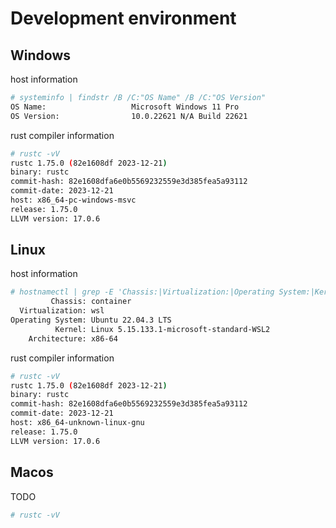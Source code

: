 # Development environment

## Windows

host information

```sh
# systeminfo | findstr /B /C:"OS Name" /B /C:"OS Version"
OS Name:                   Microsoft Windows 11 Pro
OS Version:                10.0.22621 N/A Build 22621
```

rust compiler information

```sh
# rustc -vV
rustc 1.75.0 (82e1608df 2023-12-21)
binary: rustc
commit-hash: 82e1608dfa6e0b5569232559e3d385fea5a93112
commit-date: 2023-12-21
host: x86_64-pc-windows-msvc
release: 1.75.0
LLVM version: 17.0.6
```

## Linux

host information

```sh
# hostnamectl | grep -E 'Chassis:|Virtualization:|Operating System:|Kernel:|Architecture:'
         Chassis: container
  Virtualization: wsl
Operating System: Ubuntu 22.04.3 LTS
          Kernel: Linux 5.15.133.1-microsoft-standard-WSL2
    Architecture: x86-64
```

rust compiler information

```sh
# rustc -vV
rustc 1.75.0 (82e1608df 2023-12-21)
binary: rustc
commit-hash: 82e1608dfa6e0b5569232559e3d385fea5a93112
commit-date: 2023-12-21
host: x86_64-unknown-linux-gnu
release: 1.75.0
LLVM version: 17.0.6
```

## Macos

TODO

```sh
# rustc -vV
```
